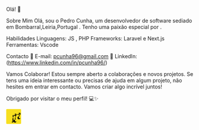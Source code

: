 Olá! 👋

Sobre Mim
Olá, sou o Pedro Cunha, um desenvolvedor de software sediado em Bombarral,Leiria,Portugal . Tenho uma paixão especial por .

Habilidades
Linguagens: JS , PHP
Frameworks: Laravel e Next.js
Ferramentas: Vscode

Contacto
📧 E-mail: pcunha96@gmail.com
🔗 LinkedIn: (https://www.linkedin.com/in/pcunha96/)

Vamos Colaborar!
Estou sempre aberto a colaborações e novos projetos. Se tens uma ideia interessante ou precisas de ajuda em algum projeto, não hesites em entrar em contacto. Vamos criar algo incrível juntos!

Obrigado por visitar o meu perfil! 💻✨



<svg xmlns="http://www.w3.org/2000/svg" viewBox="0 0 128 128" width="40" height="40">
  <path fill="#F7DF1E" d="M6.4 0h115.2c3.5 0 6.4 2.9 6.4 6.4v115.2c0 3.5-2.9 6.4-6.4 6.4H6.4C2.9 128 0 125.1 0 120.6V5.4C0 2.9 2.9 0 6.4 0z"/>
  <path fill="#000" d="M45.3 108.2c.8 1.7 2.6 2.6 4.3 2.6 2.7 0 4.6-1.6 4.6-3.9v-38.8h7.8v38.8c0 6.3-3.3 9.3-8.1 9.3-4.1 0-6.7-2.2-8-4.7zm10.3-28.3h7.6V51.9h-7.6v28zm19.8 28.3c2.7 0 4.6-1.4 5.4-3.3l6.8 3.5c-2.6 4.9-8 8.2-12.2 8.2-7.8 0-12.7-6.4-12.7-13.4s5.6-11.7 13.4-11.7c1.3 0 3 .2 4.2.7V59.6c0-4.3-2.3-6.5-5.7-6.5-2.5 0-4.7 1.3-6.1 3.3h-7.6V51.9h7.6c1.2 1.9 3.2 3.1 5.7 3.1 4 0 6.6-2.5 6.6-6.3v-7.1h7.7v6.4c0 7.7-4.2 13.5-10.4 13.5-5.2 0-9.2-4.2-10.4-9.5l12.2-5.8c.5-2.7 1.6-4.9 3.3-6.6h-8.8v-7.6zM109.4 79.9c2.7 0 4.6-1.4 5.4-3.3l6.8 3.5c-2.6 4.9-8 8.2-12.2 8.2-7.8 0-12.7-6.4-12.7-13.4s5.6-11.7 13.4-11.7c1.3 0 3 .2 4.2.7V51.6c0-4.3-2.3-6.5-5.7-6.5-2.5 0-4.7 1.3-6.1 3.3h-7.6V44h7.6c1.2 1.9 3.2 3.1 5.7 3.1 4 0 6.6-2.5 6.6-6.3v-7.1h7.7v6.4c0 7.7-4.2 13.5-10.4 13.5-5.2 0-9.2-4.2-10.4-9.5l12.2-5.8c.5-2.7 1.6-4.9 3.3-6.6h-8.8v-7.6zM82.8 73.4H75V51.9h7.8v21.5z"/>
</svg>
